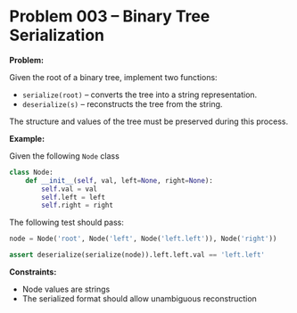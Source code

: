 # Problem 003 – Binary Tree Serialization

**Problem:**

Given the root of a binary tree, implement two functions:

- `serialize(root)` – converts the tree into a string representation.
- `deserialize(s)` – reconstructs the tree from the string.

The structure and values of the tree must be preserved during this process.

**Example:**

Given the following `Node` class
```python
class Node:
    def __init__(self, val, left=None, right=None):
        self.val = val
        self.left = left
        self.right = right
```

The following test should pass:
```python
node = Node('root', Node('left', Node('left.left')), Node('right'))

assert deserialize(serialize(node)).left.left.val == 'left.left'
```

**Constraints:**
- Node values are strings
- The serialized format should allow unambiguous reconstruction
